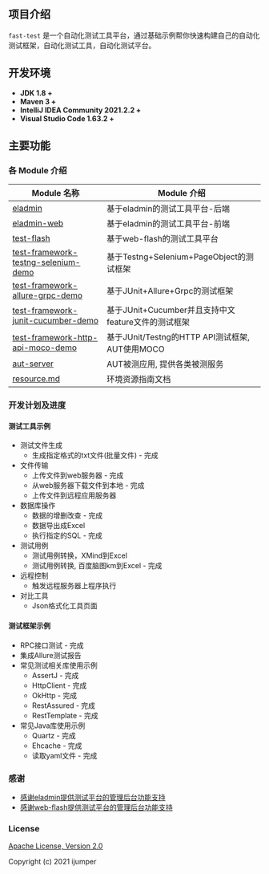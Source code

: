 ## 项目介绍
`fast-test` 是一个自动化测试工具平台，通过基础示例帮你快速构建自己的自动化测试框架，自动化测试工具，自动化测试平台。

## 开发环境
- **JDK 1.8 +**
- **Maven 3 +**
- **IntelliJ IDEA Community 2021.2.2 +** 
- **Visual Studio Code 1.63.2 +**

## 主要功能
### 各 Module 介绍
| Module 名称                                                  | Module 介绍                                                  |
| ------------------------------------------------------------ | ------------------------------------------------------------ |
| [eladmin](./eladmin)                         | 基于eladmin的测试工具平台-后端                                |
| [eladmin-web](./eladmin-web)                         | 基于eladmin的测试工具平台-前端                                |
| [test-flash](./test-flash)                         | 基于web-flash的测试工具平台                                |
| [test-framework-testng-selenium-demo](./test-framework-testng-selenium-demo)       | 基于Testng+Selenium+PageObject的测试框架                             |
| [test-framework-allure-grpc-demo](./test-framework-allure-grpc-demo)       | 基于JUnit+Allure+Grpc的测试框架                             |
| [test-framework-junit-cucumber-demo](./test-framework-junit-cucumber-demo)       | 基于JUnit+Cucumber并且支持中文feature文件的测试框架                             |
| [test-framework-http-api-moco-demo](./test-framework-http-api-moco-demo)       | 基于JUnit/Testng的HTTP API测试框架, AUT使用MOCO                             |
| [aut-server](./aut-server)                         | AUT被测应用, 提供各类被测服务                                |
| [resource.md](./resource.md)                         | 环境资源指南文档                              |

### 开发计划及进度

#### 测试工具示例
- 测试文件生成
    - 生成指定格式的txt文件(批量文件) - 完成
- 文件传输
    - 上传文件到web服务器 - 完成
    - 从web服务器下载文件到本地 - 完成
    - 上传文件到远程应用服务器
- 数据库操作
    - 数据的增删改查 - 完成
    - 数据导出成Excel
    - 执行指定的SQL - 完成
- 测试用例
    - 测试用例转换，XMind到Excel 
    - 测试用例转换, 百度脑图km到Excel - 完成
- 远程控制
    - 触发远程服务器上程序执行
- 对比工具
    - Json格式化工具页面

#### 测试框架示例
- RPC接口测试 - 完成
- 集成Allure测试报告
- 常见测试相关库使用示例
  - AssertJ - 完成
  - HttpClient - 完成
  - OkHttp - 完成
  - RestAssured - 完成
  - RestTemplate - 完成
- 常见Java库使用示例
  - Quartz - 完成
  - Ehcache - 完成
  - 读取yaml文件 - 完成

### 感谢
- [感谢eladmin提供测试平台的管理后台功能支持](https://github.com/elunez/eladmin)
- [感谢web-flash提供测试平台的管理后台功能支持](https://github.com/enilu/web-flash)

### License
[Apache License, Version 2.0](https://opensource.org/licenses/Apache-2.0)

Copyright (c) 2021 ijumper